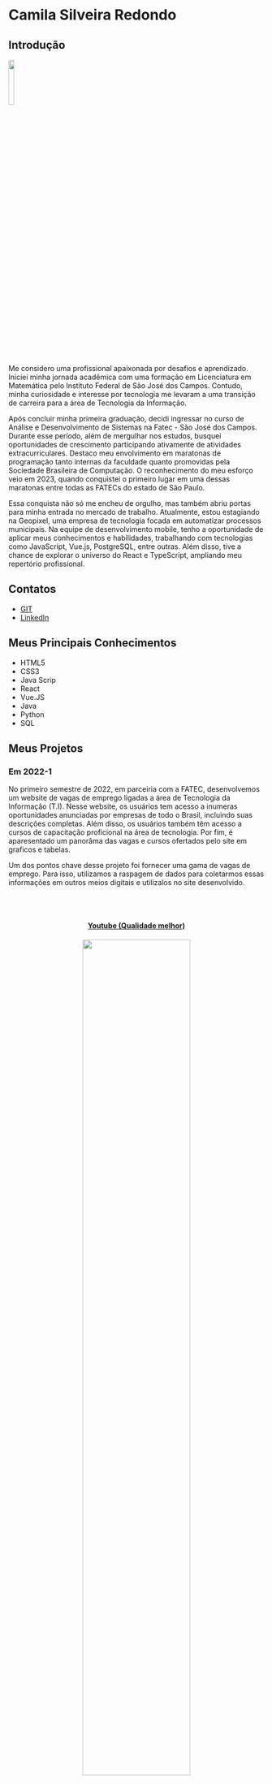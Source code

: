 # Camila Silveira Redondo

## Introdução
<img src='/readme/camila3.jpeg' width="15%" />

Me considero uma profissional apaixonada por desafios e aprendizado. Iniciei minha jornada acadêmica com uma formação em Licenciatura em Matemática pelo Instituto Federal de São José dos Campos. Contudo, minha curiosidade e interesse por tecnologia me levaram a uma transição de carreira para a área de Tecnologia da Informação.

Após concluir minha primeira graduação, decidi ingressar no curso de Análise e Desenvolvimento de Sistemas na Fatec - São José dos Campos. Durante esse período, além de mergulhar nos estudos, busquei oportunidades de crescimento participando ativamente de atividades extracurriculares. Destaco meu envolvimento em maratonas de programação tanto internas da faculdade quanto promovidas pela Sociedade Brasileira de Computação. O reconhecimento do meu esforço veio em 2023, quando conquistei o primeiro lugar em uma dessas maratonas entre todas as FATECs do estado de São Paulo.

Essa conquista não só me encheu de orgulho, mas também abriu portas para minha entrada no mercado de trabalho. Atualmente, estou estagiando na Geopixel, uma empresa de tecnologia focada em automatizar processos municipais. Na equipe de desenvolvimento mobile, tenho a oportunidade de aplicar meus conhecimentos e habilidades, trabalhando com tecnologias como JavaScript, Vue.js, PostgreSQL, entre outras. Além disso, tive a chance de explorar o universo do React e TypeScript, ampliando meu repertório profissional.

## Contatos
* [GIT](https://github.com/CamilaRedondo)
* [LinkedIn](https://www.linkedin.com/in/camila-silveira-redondo/)

## Meus Principais Conhecimentos
* HTML5
* CSS3
* Java Scrip
* React
* Vue.JS
* Java
* Python
* SQL

## Meus Projetos

### Em 2022-1
No primeiro semestre de 2022, em parceiria com a FATEC, desenvolvemos um website de vagas de emprego ligadas a área de Tecnologia da Informação (T.I). Nesse website, os usuários tem acesso a inumeras oportunidades anunciadas por empresas de todo o Brasil, incluindo suas descrições completas. Além disso, os usuários também têm acesso a cursos de capacitação proficional na área de tecnologia. Por fim, é aparesentado um panorâma das vagas e cursos ofertados pelo site em graficos e tabelas.

Um dos pontos chave desse projeto foi fornecer uma gama de vagas de emprego. Para isso, utilizamos a raspagem de dados para coletarmos essas informações em outros meios digitais e utilizalos no site desenvolvido.

<br>
  <h4 align="center"><br><a href="https://youtu.be/tYYEdszhfYs">Youtube (Qualidade melhor)</a></h4>
  <p align="center">
    <img src="/readme/2022-1/gif_localizacao_pagweb.gif" width="65%" />
</p>

<br>
  <h4 align="center"><br><a href="https://youtu.be/tYYEdszhfYs">Youtube (Qualidade melhor)</a></h4>
  <p align="center">
    <img src="/readme/2022-1/cursos-botao.gif" width="65%" />
</p>

<br>
  <h4 align="center"><br><a href="https://youtu.be/tYYEdszhfYs">Youtube (Qualidade melhor)</a></h4>
  <p align="center">
    <img src="/readme/2022-1/graficos_parte1.gif" width="65%" />
</p>

<br>
  <h4 align="center"><br><a href="https://youtu.be/tYYEdszhfYs">Youtube (Qualidade melhor)</a></h4>
  <p align="center">
    <img src="/readme/2022-1/graficos_parte2.gif" width="65%" />
</p>

<br>
  <h4 align="center"><br><a href="https://youtu.be/tYYEdszhfYs">Youtube (Qualidade melhor)</a></h4>
  <p align="center">
    <img src="/readme/2022-1/contatos.gif" width="65%" />
</p>
<br>

Para mais informações:
[GIT](https://github.com/CamilaRedondo/API-FATEC)

#### Tecnologias Utilizadas
* HTML5
* CSS3
* Java Script
* Bootstrap
* Python
* Flask
* SQL
* SQLite
* AWS
* Github
* Figma

#### Contribuições Pessoais
No desenvolvimento desse projeto, pude contribuir atuando como Scrum Master da equipe, gerenciando e monitorando o desenvolvimento do time. Para realizar meu papel de Scrum Master, utilizei o Excel para plotar o burndown (ferramenta visual usada para rastrear o progresso de uma equipe em relação à conclusão de um conjunto de tarefas de uma sprint), assim como utilizamos o trello para acompanhar o progresso de tarefas durante um sprint.

Além da função de Scrum Master, também pude desenvolver parte do projeto como parte da equipe de desenvolvimento. A parte em que mais atuei foi no desenvolvimento da tela de apresentação das métricas do site. Desenvolvi a interface utilizando HTML5 e CSS3. Para apresentar as métricas utilizei a biblioteca JavaScrip Charts.js, onde desenvolvi a lógica e manipulei informações coletadas do nosso banco de dados para exibir informações como: quantidade de vagas disponiveis no site por sub-areas dentro da área de T.I.

Por fim, também pude acompanhar e auxiliar o trabalho de um colega de equipe no desenvolvimento da lógica desenvolvida em Python para realizar a raspagem de dados.

#### Hard Skills
* HTML5 - Sei estruturar semanticamente páginas web com autonomia;
* CSS3 - Sei fazer estilização de páginas web com autonomia;
* Java Scrip - Sei fazer com autonomia a manipulação do DOM e desenvolver lógica;
* Python - Sei desenvolver lógica com autonomia;
* SQL - Sei fazer com autonomia um CRUD (acrônimo em inglês que se refere às operações básicas de manipulação de dados em sistemas de banco de dados).

#### Soft Skills
* Comunicação - Precisei exercitar minhas habilidades de comunicação para viabilizar as reuniões diarias feita com a equipe para acompanhar o desenvolvimento das atividades. Assim como, precisei utilizar a comunicação para as reuniões semanais com o responsável pelo Scrum Master para relatar dificuldades e informar o andamento do projeto.
* Organização - Precisei exercitar minhas habilidades de organização para registrar e acompanhar o desenvolvimento da equipe de forma a conseguir visualizar todo o processo.
* Liderança - Precisei exercitar minhas habilidades de liderança para direcionar a equipe de modo a fazer o grupo entregar tudo que foi proposto nas sprints. Além fisso, precisei utilizar essa soft skill para gerenciar conflitos e buscar soluções.
* Resiliência - Precisei exercitar minha habilidade de resiliência, pois em diferentes momentos desenvolvendo o código 

### Em 2022-2
Mesmo formato

### Em 2023-1
Mesmo formato

### Em 2024-1
Mesmo formato

### Em 2024-2
Mesmo formato
